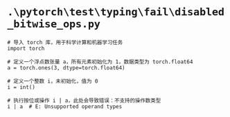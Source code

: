 # `.\pytorch\test\typing\fail\disabled_bitwise_ops.py`

```
# 导入 torch 库，用于科学计算和机器学习任务
import torch

# 定义一个浮点数张量 a，所有元素初始化为 1，数据类型为 torch.float64
a = torch.ones(3, dtype=torch.float64)

# 定义一个整数 i，未初始化，值为 0
i = int()

# 执行按位或操作 i | a，此处会导致错误：不支持的操作数类型
i | a  # E: Unsupported operand types
```